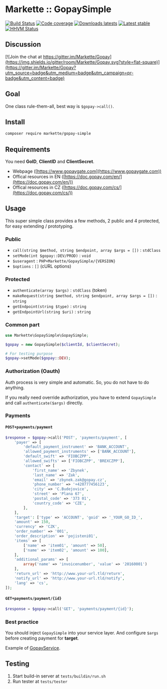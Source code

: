 # Markette :: GopaySimple

[![Build Status](https://img.shields.io/travis/Markette/GopaySimple.svg?style=flat-square)](https://travis-ci.org/Markette/GopaySimple)
[![Code coverage](https://img.shields.io/coveralls/Markette/GopaySimple.svg?style=flat-square)](https://coveralls.io/r/Markette/GopaySimple)
[![Downloads latests](https://img.shields.io/packagist/dt/markette/gopay-simple.svg?style=flat-square)](https://packagist.org/packages/markette/gopay-simple)
[![Latest stable](https://img.shields.io/packagist/v/markette/gopay-simple.svg?style=flat-square)](https://packagist.org/packages/markette/gopay-simple)
[![HHVM Status](https://img.shields.io/hhvm/markette/gopay-simple.svg?style=flat-square)](http://hhvm.h4cc.de/package/markette/gopay-simple)

## Discussion

[![Join the chat at https://gitter.im/Markette/Gopay](https://img.shields.io/gitter/room/Markette/Gopay.svg?style=flat-square)](https://gitter.im/Markette/Gopay?utm_source=badge&utm_medium=badge&utm_campaign=pr-badge&utm_content=badge)

## Goal

One class rule-them-all, best way is `$gopay->call()`.

## Install

```bash
composer require markette/gopay-simple
```

## Requirements

You need **GoID**, **ClientID** and **ClientSecret**.

* Webpage ([https://www.gopaygate.com](https://www.gopaygate.com))
* Offical resources in EN ([https://doc.gopay.com/en/](https://doc.gopay.com/en/))
* Offical resources in CZ ([https://doc.gopay.com/cs/](https://doc.gopay.com/cs/))

## Usage

This super simple class provides a few methods, 2 public and 4 protected, for easy extending / prototyping.

### Public

- `call(string $method, string $endpoint, array $args = [])` : `stdClass`
- `setMode(int $gopay::DEV/PROD)` : `void`
- `$useragent` : `PHP+Markette/GopaySimple/{VERSION}`
- `$options` : `[]` (cURL options)

### Protected

- `authenticate(array $args)` : `stdClass` (token)
- `makeRequest(string $method, string $endpoint, array $args = [])` : `string`
- `getEndpoint(string $type)` : `string`
- `getEndpointUrl(string $uri)` : `string`

### Common part

```php
use Markette\GopaySimple\GopaySimple;

$gopay = new GopaySimple($clientId, $clientSecret);

# For testing purpose
$gopay->setMode($gopay::DEV);
```

### Authorization (Oauth)

Auth process is very simple and automatic. So, you do not have to do anything.

If you really need override authorization, you have to extend `GopaySimple` and call `authenticate($args)` directly.

### Payments

#### `POST+payments/payment`

```php
$response = $gopay->call('POST', 'payments/payment', [
	'payer' => [
		'default_payment_instrument' => 'BANK_ACCOUNT',
		'allowed_payment_instruments' => ['BANK_ACCOUNT'],
		'default_swift' => 'FIOBCZPP',
		'allowed_swifts' => ['FIOBCZPP', 'BREXCZPP'],
		'contact' => [
			'first_name' => 'Zbynek',
			'last_name' => 'Zak',
			'email' => 'zbynek.zak@gopay.cz',
			'phone_number' => '+420777456123',
			'city' => 'C.Budejovice',
			'street' => 'Plana 67',
			'postal_code' => '373 01',
			'country_code' => 'CZE',
		],
	],
	'target': ['type' => 'ACCOUNT', 'goid' => '_YOUR_GO_ID_',
	'amount' => 150,
	'currency' => 'CZK',
	'order_number' => '001',
	'order_description' => 'pojisteni01',
	'items' => [
		['name' => 'item01', 'amount' => 50],
		['name' => 'item02', 'amount' => 100],
	],
	'additional_params' => [
		array('name' => 'invoicenumber', 'value' => '20160001')
	],
	'return_url' => 'http://www.your-url.tld/return',
	'notify_url' => 'http://www.your-url.tld/notify',
	'lang' => 'cs',
]);
```

#### `GET+payments/payment/{id}`

```php
$response = $gopay->call('GET', 'payments/payment/{id}');
```

### Best practice

You should inject `GopaySimple` into your service layer. And configure `$args` before creating payment for **target**.

Example of [GopayService](https://github.com/Markette/GopaySimple/blob/master/examples/GopayService.php).

## Testing

1. Start build-in server at `tests/buildin/run.sh`
2. Run tester at `tests/tester`
